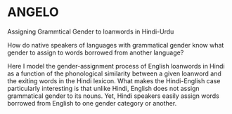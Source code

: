 # ANGELO
Assigning Grammtical Gender to loanwords in Hindi-Urdu



How do native speakers of languages with grammatical gender know what gender to assign to words borrowed from another language? 

Here I model the gender-assignment process of English loanwords in Hindi as a function of the phonological similarity between a given loanword and the exiting words in the Hindi lexicon.
What makes the Hindi-English case particularly interesting is that unlike Hindi, English does not assign grammatical gender to its nouns. Yet, Hindi speakers easily assign words borrowed from English to one gender category or another.


